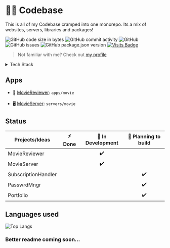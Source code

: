 # 🧑‍💻 Codebase

This is all of my Codebase cramped into one monorepo.
Its a mix of websites, servers, libraries and packages!

![GitHub code size in bytes](https://img.shields.io/github/languages/code-size/VincentThomas06/Codebase?color=red&label=codebase&style=flat-square)
![GitHub commit activity](https://img.shields.io/github/commit-activity/m/VincentThomas06/Codebase?style=flat-square)
![GitHub](https://img.shields.io/github/license/VincentThomas06/Codebase?style=flat-square&color=yellow)
![GitHub issues](https://img.shields.io/github/issues-raw/VincentThomas06/Codebase?style=flat-square)
![GitHub package.json version](https://img.shields.io/github/package-json/v/VincentThomas06/Codebase?style=flat-square)
[![Visits Badge](https://badges.pufler.dev/visits/VincentThomas06/Codebase?style=flat-square)](https:braydoncoyer.dev)

> Not familiar with me? Check out [my profile](https://github.com/VincentThomas06)

<details>
  <summary>Tech Stack</summary>
  <br/>
    <b>🌐 Web</b>&nbsp;&nbsp;&nbsp;&nbsp;&nbsp;&nbsp;<a href="https://reactjs.org">React</a>
    <br />
    <b>🕸 Servers</b>&nbsp;&nbsp;&nbsp;<a href="https://nestjs.org">Nestjs</a>
  <br />
    <b>◼ Cli:s</b>&nbsp;&nbsp;&nbsp;&nbsp;&nbsp;&nbsp;&nbsp;&nbsp;&nbsp;<a href="https://oclif.io">Oclif</a>
</details>

## Apps

- 🎥 [MovieReviewer](https://github.com/VincentThomas06/Codebase/tree/main/apps/movie): `apps/movie`<br/><br/>
- 🖥️ [MovieServer](https://github.com/VincentThomas06/Codebase/tree/main/servers/movie): `servers/movie`

## Status

| Projects/Ideas      | ⚡ Done | 🚧 In Development | 🤔 Planning to build |
| ------------------- | :-----: | :---------------: | :------------------: |
| MovieReviewer       |         |        ✔️         |                      |
| MovieServer         |         |        ✔️         |                      |
| SubscriptionHandler |         |                   |          ✔️          |
| PasswrdMngr         |         |                   |          ✔️          |
| Portfolio           |         |                   |          ✔️          |

## Languages used

![Top Langs](https://github-readme-stats.vercel.app/api/top-langs/?username=VincentThomas06&layout=compact&theme=codeSTACKr)

### Better readme coming soon...
